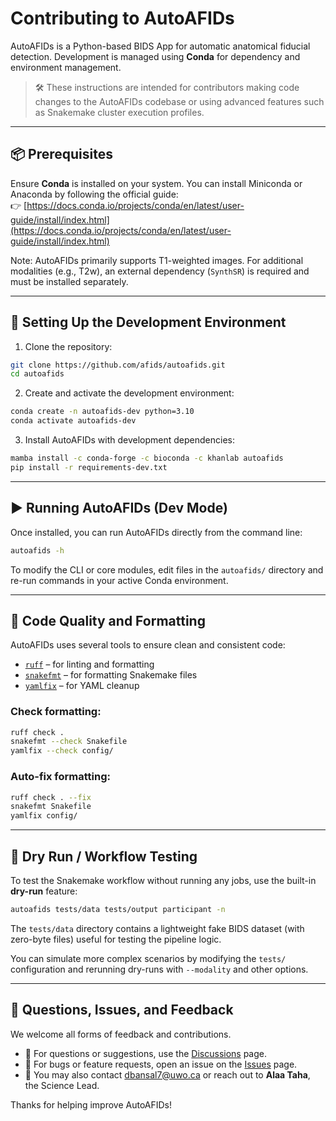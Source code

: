# Contributing to AutoAFIDs

AutoAFIDs is a Python-based BIDS App for automatic anatomical fiducial detection. Development is managed using **Conda** for dependency and environment management.

> 🛠️ These instructions are intended for contributors making code changes to the AutoAFIDs codebase or using advanced features such as Snakemake cluster execution profiles.

---

## 📦 Prerequisites

Ensure **Conda** is installed on your system. You can install Miniconda or Anaconda by following the official guide:  
👉 [https://docs.conda.io/projects/conda/en/latest/user-guide/install/index.html](https://docs.conda.io/projects/conda/en/latest/user-guide/install/index.html)

Note: AutoAFIDs primarily supports T1-weighted images. For additional modalities (e.g., T2w), an external dependency (`SynthSR`) is required and must be installed separately.

---

## 🧪 Setting Up the Development Environment

1. Clone the repository:

```bash
git clone https://github.com/afids/autoafids.git
cd autoafids
```

2. Create and activate the development environment:

```bash
conda create -n autoafids-dev python=3.10
conda activate autoafids-dev
```

3. Install AutoAFIDs with development dependencies:

```bash
mamba install -c conda-forge -c bioconda -c khanlab autoafids
pip install -r requirements-dev.txt
```

---

## ▶️ Running AutoAFIDs (Dev Mode)

Once installed, you can run AutoAFIDs directly from the command line:

```bash
autoafids -h
```

To modify the CLI or core modules, edit files in the `autoafids/` directory and re-run commands in your active Conda environment.

---

## 🧹 Code Quality and Formatting

AutoAFIDs uses several tools to ensure clean and consistent code:

- [`ruff`](https://github.com/charliermarsh/ruff) – for linting and formatting
- [`snakefmt`](https://github.com/snakemake/snakefmt) – for formatting Snakemake files
- [`yamlfix`](https://github.com/lyz-code/yamlfix) – for YAML cleanup

### Check formatting:

```bash
ruff check .
snakefmt --check Snakefile
yamlfix --check config/
```

### Auto-fix formatting:

```bash
ruff check . --fix
snakefmt Snakefile
yamlfix config/
```

---

## 🧪 Dry Run / Workflow Testing

To test the Snakemake workflow without running any jobs, use the built-in **dry-run** feature:

```bash
autoafids tests/data tests/output participant -n
```

The `tests/data` directory contains a lightweight fake BIDS dataset (with zero-byte files) useful for testing the pipeline logic.

You can simulate more complex scenarios by modifying the `tests/` configuration and rerunning dry-runs with `--modality` and other options.

---

## 🙋 Questions, Issues, and Feedback

We welcome all forms of feedback and contributions.

- 💬 For questions or suggestions, use the [Discussions](https://github.com/afids/autoafids/discussions) page.
- 🐛 For bugs or feature requests, open an issue on the [Issues](https://github.com/afids/autoafids/issues) page.
- 📧 You may also contact [dbansal7@uwo.ca](mailto:dbansal7@uwo.ca) or reach out to **Alaa Taha**, the Science Lead.

Thanks for helping improve AutoAFIDs!
